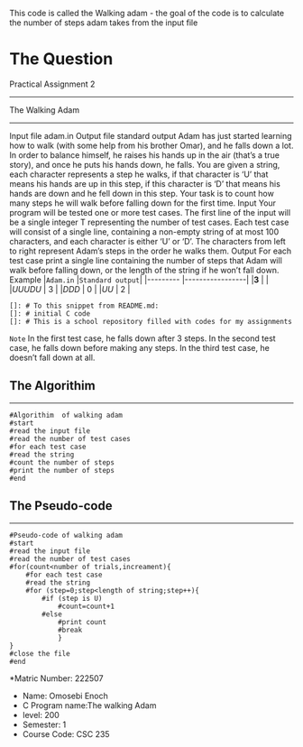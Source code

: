 This code is called the Walking adam - the goal of the code is to calculate the number of steps adam takes from the input file 

# The Question
Practical Assignment 2
___
The Walking Adam
***
Input file 	adam.in
Output file	standard output
Adam has just started learning how to walk (with some help from his brother Omar), and he falls down a lot. In order to balance himself, he raises his hands up in the air (that’s a true story), and once he puts his hands down, he falls.
You are given a string, each character represents a step he walks, if that character is ‘U’ that means his hands are up in this step, if this character is ‘D’ that means his hands are down and he fell down in this step. Your task is to count how many steps he will walk before falling down for the first time.
Input
Your program will be tested one or more test cases. The first line of the input will be a single integer T representing the number of test cases.
Each test case will consist of a single line, containing a non-empty string of at most 100 characters, and each character is either ‘U’ or ‘D’. The characters from left to right represent Adam’s steps in the order he walks them.
Output
For each test case print a single line containing the number of steps that Adam will walk before falling down, or the length of the string if he won’t fall down.
Example
|`Adam.in` |`Standard output`|
|--------- |-----------------|
|**3**     |                 |
|*UUUDU*   |       3         |
|*DDD*     |       0         |
|*UU*	   |       2         |
    
    []: # To this snippet from README.md:
    []: # initial C code 
    []: # This is a school repository filled with codes for my assignments

`Note`
In the first test case, he falls down after 3 steps.
In the second test case, he falls down before making any steps.
In the third test case, he doesn’t fall down at all.


## The Algorithim 
____
    #Algorithim  of walking adam
    #start
    #read the input file
    #read the number of test cases
    #for each test case
    #read the string
    #count the number of steps
    #print the number of steps
    #end

## The Pseudo-code
____
    #Pseudo-code of walking adam
    #start
    #read the input file
    #read the number of test cases
    #for(count<number of trials,increament){
        #for each test case
        #read the string
        #for (step=0;step<length of string;step++){
            #if (step is U)
                #count=count+1
            #else
                #print count
                #break
                }
    }
    #close the file 
    #end




*Matric Number: 222507
* Name: Omosebi Enoch
* C Program name:The walking Adam
* level: 200
* Semester: 1
* Course Code: CSC 235
